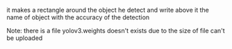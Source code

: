 it makes a rectangle around the object he detect and write above it the name of object with the accuracy of the detection 

Note: there is a file yolov3.weights doesn't exists due to the size of file can't be uploaded 
